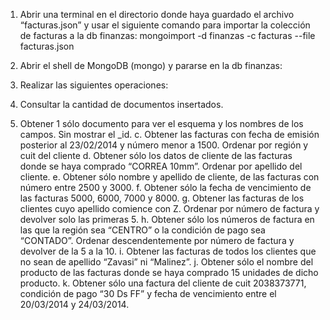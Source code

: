 1. Abrir una terminal en el directorio donde haya guardado el archivo “facturas.json” y usar el
siguiente comando para importar la colección de facturas a la db finanzas:
mongoimport -d finanzas -c facturas --file facturas.json
2. Abrir el shell de MongoDB (mongo) y pararse en la db finanzas:
3. Realizar las siguientes operaciones:

 1. Consultar la cantidad de documentos insertados.
 2. Obtener 1 sólo documento para ver el esquema y los nombres de los campos. Sin
mostrar el _id.
 c. Obtener las facturas con fecha de emisión posterior al 23/02/2014 y número menor
a 1500. Ordenar por región y cuit del cliente
 d. Obtener sólo los datos de cliente de las facturas donde se haya comprado
“CORREA 10mm”. Ordenar por apellido del cliente.
 e. Obtener sólo nombre y apellido de cliente, de las facturas con número entre 2500
y 3000.
 f. Obtener sólo la fecha de vencimiento de las facturas 5000, 6000, 7000 y 8000.
 g. Obtener las facturas de los clientes cuyo apellido comience con Z. Ordenar por
número de factura y devolver solo las primeras 5.
 h. Obtener sólo los números de factura en las que la región sea “CENTRO” o la
condición de pago sea “CONTADO”. Ordenar descendentemente por número de
factura y devolver de la 5 a la 10.
 i. Obtener las facturas de todos los clientes que no sean de apellido “Zavasi” ni
“Malinez”.
 j. Obtener sólo el nombre del producto de las facturas donde se haya comprado 15
unidades de dicho producto.
 k. Obtener sólo una factura del cliente de cuit 2038373771, condición de pago “30 Ds
FF” y fecha de vencimiento entre el 20/03/2014 y 24/03/2014.
